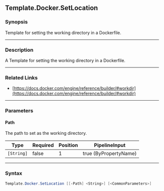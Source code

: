 Template.Docker.SetLocation
---------------------------

### Synopsis
Template for setting the working directory in a Dockerfile.

---

### Description

A Template for setting the working directory in a Dockerfile.

---

### Related Links
* [https://docs.docker.com/engine/reference/builder/#workdir](https://docs.docker.com/engine/reference/builder/#workdir)

---

### Parameters
#### **Path**
The path to set as the working directory.

|Type      |Required|Position|PipelineInput        |
|----------|--------|--------|---------------------|
|`[String]`|false   |1       |true (ByPropertyName)|

---

### Syntax
```PowerShell
Template.Docker.SetLocation [[-Path] <String>] [<CommonParameters>]
```
